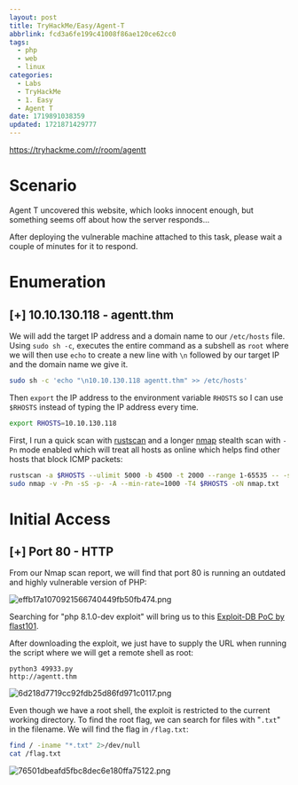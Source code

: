 ```yaml
---
layout: post
title: TryHackMe/Easy/Agent-T
abbrlink: fcd3a6fe199c41008f86ae120ce62cc0
tags:
  - php
  - web
  - linux
categories:
  - Labs
  - TryHackMe
  - 1. Easy
  - Agent T
date: 1719891038359
updated: 1721871429777
---
```


<https://tryhackme.com/r/room/agentt>

# Scenario

Agent T uncovered this website, which looks innocent enough, but something seems off about how the server responds...

After deploying the vulnerable machine attached to this task, please wait a couple of minutes for it to respond.

# Enumeration

## \[+] 10.10.130.118 - agentt.thm

We will add the target IP address and a domain name to our `/etc/hosts` file. Using `sudo sh -c`, executes the entire command as a subshell as `root` where we will then use `echo` to create a new line with `\n` followed by our target IP and the domain name we give it.

```sh
sudo sh -c 'echo "\n10.10.130.118 agentt.thm" >> /etc/hosts'
```

Then `export` the IP address to the environment variable `RHOSTS` so I can use `$RHOSTS` instead of typing the IP address every time.

```sh
export RHOSTS=10.10.130.118
```

First, I run a quick scan with [rustscan](https://github.com/RustScan/RustScan) and a longer [nmap](https://nmap.org/) stealth scan with `-Pn` mode enabled which will treat all hosts as online which helps find other hosts that block ICMP packets:

```sh
rustscan -a $RHOSTS --ulimit 5000 -b 4500 -t 2000 --range 1-65535 -- -sC -sV
sudo nmap -v -Pn -sS -p- -A --min-rate=1000 -T4 $RHOSTS -oN nmap.txt
```

# Initial Access

## \[+] Port 80 - HTTP

From our Nmap scan report, we will find that port 80 is running an outdated and highly vulnerable version of PHP:

![effb17a1070921566740449fb50fb474.png](/resources/5509f15440174dbfa3a9deba8818fb7b.png)

Searching for "php 8.1.0-dev exploit" will bring us to this [Exploit-DB PoC by flast101](https://www.exploit-db.com/exploits/49933).

After downloading the exploit, we just have to supply the URL when running the script where we will get a remote shell as root:

```
python3 49933.py
http://agentt.thm
```

![6d218d7719cc92fdb25d86fd971c0117.png](/resources/b4a696a6fba7445c964061ff9f1f10e5.png)

Even though we have a root shell, the exploit is restricted to the current working directory. To find the root flag, we can search for files with "`.txt`" in the filename. We will find the flag in `/flag.txt`:

```sh
find / -iname "*.txt" 2>/dev/null
cat /flag.txt
```

![76501dbeafd5fbc8dec6e180ffa75122.png](/resources/0861c79578fc4687a878b3fb7c2262e7.png)
